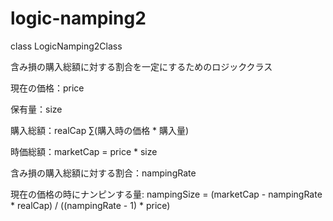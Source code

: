 # logic-namping2

class LogicNamping2Class

含み損の購入総額に対する割合を一定にするためのロジッククラス

現在の価格：price

保有量：size

購入総額：realCap ∑(購入時の価格 * 購入量)

時価総額：marketCap = price * size

含み損の購入総額に対する割合：nampingRate

現在の価格の時にナンピンする量: nampingSize = (marketCap - nampingRate * realCap) / ((nampingRate - 1) * price)
